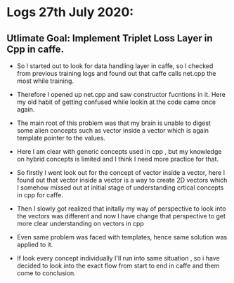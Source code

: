 # Logs 27th July 2020:

## Utlimate Goal: Implement Triplet Loss Layer in Cpp in caffe.

* So I started out to look for data handling layer in caffe,  so I checked from previous training logs and found out that caffe calls net.cpp the most while training.

* Therefore I opened up net.cpp and saw constructor fucntions in it. Here my old habit of getting confused while lookin at the code came once again.

* The main root of this problem was that my brain is unable to digest some alien concepts such as vector inside a vector which is again template pointer to the values.

* Here I am clear with generic concepts used in cpp , but my knowledge on hybrid concepts is limited and I think I need more practice for that.

* So firstly I went look out for the concept of vector inside a vector, here I found out that vector inside a vector is a way to create 2D vectors which I somehow missed out at initial stage of understanding crtical concepts in cpp for caffe.

* Then I slowly got realized that initally my way of perspective to look into the vectors was different and now I have change that perspective to get more clear understanding on vectors in cpp

* Even same problem was faced with templates, hence same solution was applied to it.

* If look every concept individually I'll run into same situation , so i have decided to look into the exact flow from start to end in caffe and them come to conclusion.

